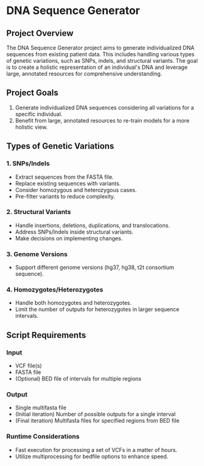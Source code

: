 # DNA Sequence Generator

## Project Overview

The DNA Sequence Generator project aims to generate individualized DNA sequences from existing patient data. This includes handling various types of genetic variations, such as SNPs, indels, and structural variants. The goal is to create a holistic representation of an individual's DNA and leverage large, annotated resources for comprehensive understanding.

## Project Goals

1. Generate individualized DNA sequences considering all variations for a specific individual.
2. Benefit from large, annotated resources to re-train models for a more holistic view.

## Types of Genetic Variations

### 1. SNPs/Indels
- Extract sequences from the FASTA file.
- Replace existing sequences with variants.
- Consider homozygous and heterozygous cases.
- Pre-filter variants to reduce complexity.

### 2. Structural Variants
- Handle insertions, deletions, duplications, and translocations.
- Address SNPs/Indels inside structural variants.
- Make decisions on implementing changes.

### 3. Genome Versions
- Support different genome versions (hg37, hg38, t2t consortium sequence).

### 4. Homozygotes/Heterozygotes
- Handle both homozygotes and heterozygotes.
- Limit the number of outputs for heterozygotes in larger sequence intervals.

## Script Requirements

### Input
- VCF file(s)
- FASTA file
- (Optional) BED file of intervals for multiple regions

### Output
- Single multifasta file
- (Initial iteration) Number of possible outputs for a single interval
- (Final iteration) Multifasta files for specified regions from BED file

### Runtime Considerations
- Fast execution for processing a set of VCFs in a matter of hours.
- Utilize multiprocessing for bedfile options to enhance speed.
